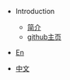 * Introduction
    * [简介](/)
    * [github主页](<https://github.com/LicaiMaker/LevineUtils>)

* [En](/en/)
* [中文](/zh-cn/) 


